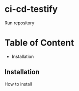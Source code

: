 # ci-cd-testify
Run repository

# Table of Content
 
- Installation
 
## Installation
 
How to install

